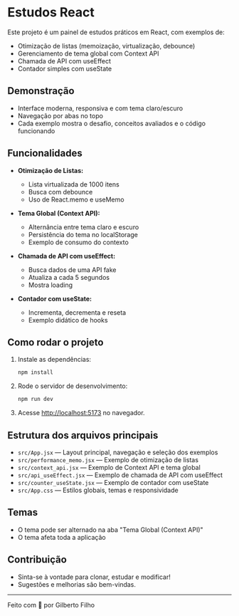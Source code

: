 # Estudos React

Este projeto é um painel de estudos práticos em React, com exemplos de:

- Otimização de listas (memoização, virtualização, debounce)
- Gerenciamento de tema global com Context API
- Chamada de API com useEffect
- Contador simples com useState

## Demonstração

- Interface moderna, responsiva e com tema claro/escuro
- Navegação por abas no topo
- Cada exemplo mostra o desafio, conceitos avaliados e o código funcionando

## Funcionalidades

- **Otimização de Listas:**
  - Lista virtualizada de 1000 itens
  - Busca com debounce
  - Uso de React.memo e useMemo

- **Tema Global (Context API):**
  - Alternância entre tema claro e escuro
  - Persistência do tema no localStorage
  - Exemplo de consumo do contexto

- **Chamada de API com useEffect:**
  - Busca dados de uma API fake
  - Atualiza a cada 5 segundos
  - Mostra loading

- **Contador com useState:**
  - Incrementa, decrementa e reseta
  - Exemplo didático de hooks

## Como rodar o projeto

1. Instale as dependências:

   ```bash
   npm install
   ```

2. Rode o servidor de desenvolvimento:

   ```bash
   npm run dev
   ```

3. Acesse [http://localhost:5173](http://localhost:5173) no navegador.

## Estrutura dos arquivos principais

- `src/App.jsx` — Layout principal, navegação e seleção dos exemplos
- `src/performance_memo.jsx` — Exemplo de otimização de listas
- `src/context_api.jsx` — Exemplo de Context API e tema global
- `src/api_useEffect.jsx` — Exemplo de chamada de API com useEffect
- `src/counter_useState.jsx` — Exemplo de contador com useState
- `src/App.css` — Estilos globais, temas e responsividade

## Temas

- O tema pode ser alternado na aba "Tema Global (Context API)"
- O tema afeta toda a aplicação

## Contribuição

- Sinta-se à vontade para clonar, estudar e modificar!
- Sugestões e melhorias são bem-vindas.

---

Feito com 💙 por Gilberto Filho
